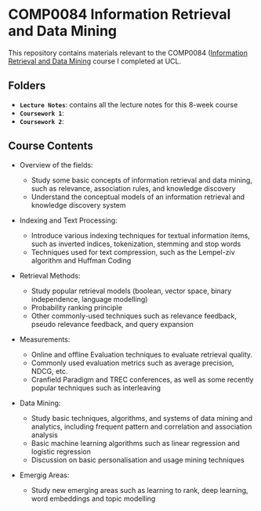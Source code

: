 # COMP0084 Information Retrieval and Data Mining

This repository contains materials relevant to the COMP0084 ([Information Retrieval and Data Mining](https://www.ucl.ac.uk/module-catalogue/modules/information-retrieval-and-data-mining-COMP0084) course I completed at UCL.


## Folders

- **`Lecture Notes`**: contains all the lecture notes for this 8-week course
- **`Coursework 1`**: 
- **`Coursework 2`**: 


## Course Contents

- Overview of the fields:

  - Study some basic concepts of information retrieval and data mining, such as relevance, association rules, and knowledge discovery
  - Understand the conceptual models of an information retrieval and knowledge discovery system

- Indexing and Text Processing:

    - Introduce various indexing techniques for textual information items, such as inverted indices, tokenization, stemming and stop words
    - Techniques used for text compression, such as the Lempel-ziv algorithm and Huffman Coding

- Retrieval Methods:

    - Study popular retrieval models (boolean, vector space, binary independence, language modelling) 
    - Probability ranking principle 
    - Other commonly-used techniques such as relevance feedback, pseudo relevance feedback, and query expansion

- Measurements:

    - Online and offline Evaluation techniques to evaluate retrieval quality. 
    - Commonly used evaluation metrics such as average precision, NDCG, etc. 
    - Cranfield Paradigm and TREC conferences, as well as some recently popular techniques such as interleaving

- Data Mining:

    - Study basic techniques, algorithms, and systems of data mining and analytics, including frequent pattern and correlation and association analysis
    - Basic machine learning algorithms such as linear regression and logistic regression
    - Discussion on basic personalisation and usage mining techniques
    
- Emergig Areas:

    - Study new emerging areas such as learning to rank, deep learning, word embeddings and topic modelling
    
    
